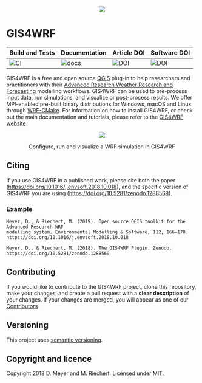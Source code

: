 <p align="center"><img src="https://gis4wrf.github.io/assets/images/gis4wrf_logo.png"></p>

# GIS4WRF

| Build and Tests | Documentation | Article DOI | Software DOI |
|-----------------|---------------|-------------|--------------|
[![CI](https://github.com/GIS4WRF/gis4wrf/actions/workflows/ci.yml/badge.svg)](https://github.com/GIS4WRF/gis4wrf/actions/workflows/ci.yml) | [![docs](https://img.shields.io/badge/docs-gis4wrf.github.io-blue.svg)](https://gis4wrf.github.io) | [![DOI](https://img.shields.io/badge/DOI-10.1016%2Fj.envsoft.2018.10.018-brightgreen.svg)](https://doi.org/10.1016/j.envsoft.2018.10.018) | [![DOI](https://zenodo.org/badge/DOI/10.5281/zenodo.1288569.svg)](https://doi.org/10.5281/zenodo.1288569) |

GIS4WRF is a free and open source [QGIS](https://qgis.org/) plug-in to help researchers and practitioners with their [Advanced Research Weather Research and Forecasting](https://www.mmm.ucar.edu/weather-research-and-forecasting-model) modelling workflows. GIS4WRF can be used to pre-process input data, run simulations, and visualize or post-process results. We offer MPI-enabled pre-built binary distributions for Windows, macOS and Linux through [WRF-CMake](https://github.com/WRF-CMake/WRF). For information on how to install GIS4WRF, or check out the main documentation and tutorials, please refer to the [GIS4WRF website](https://gis4wrf.github.io).

<p align="center"><img src="https://gis4wrf.github.io/assets/images/gis4wrf-demo.gif"></p>
<p align="center">Configure, run and visualize a WRF simulation in GIS4WRF</p>


## Citing
If you use GIS4WRF in a published work, please cite both the paper (https://doi.org/10.1016/j.envsoft.2018.10.018), and the specific version of GIS4WRF you are using (https://doi.org/10.5281/zenodo.1288569).

### Example

```
Meyer, D., & Riechert, M. (2019). Open source QGIS toolkit for the Advanced Research WRF
modelling system. Environmental Modelling & Software, 112, 166–178.
https://doi.org/10.1016/j.envsoft.2018.10.018

Meyer, D., & Riechert, M. (2018). The GIS4WRF Plugin. Zenodo.
https://doi.org/10.5281/zenodo.1288569
```


## Contributing

If you would like to contribute to the GIS4WRF project, clone this repository, make your changes, and create a pull request with a **clear description** of your changes. If your changes are merged, you will appear as one of our [Contributors](https://github.com/GIS4WRF/gis4wrf/graphs/contributors).


## Versioning

This project uses [semantic versioning](https://semver.org/).


## Copyright and licence

Copyright 2018 D. Meyer and M. Riechert. Licensed under [MIT](LICENSE.txt).
